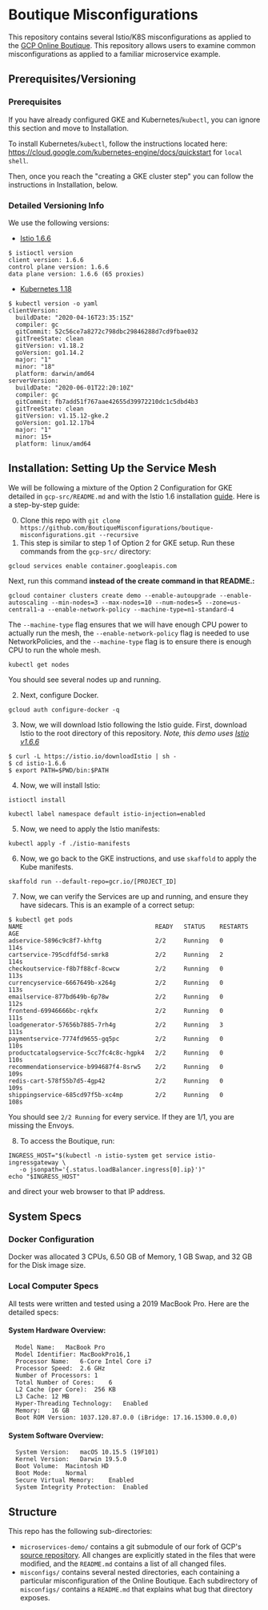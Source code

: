 # Boutique Misconfigurations
This repository contains several Istio/K8S misconfigurations as applied to the [GCP Online Boutique](https://github.com/GoogleCloudPlatform/microservices-demo). This repository allows users to examine common misconfigurations as applied to a familiar microservice example. 
## Prerequisites/Versioning
### Prerequisites
If you have already configured GKE and Kubernetes/`kubectl`, you can ignore this section and move to Installation.

To install Kubernetes/`kubectl`, follow the instructions located here: 
https://cloud.google.com/kubernetes-engine/docs/quickstart for `local shell`.

Then, once you reach the "creating a GKE cluster step" you can follow the instructions in Installation, below.

### Detailed Versioning Info
We use the following versions:
- [Istio 1.6.6](https://istio.io/latest/news/releases/1.6.x/announcing-1.6.6/)
```
$ istioctl version
client version: 1.6.6
control plane version: 1.6.6
data plane version: 1.6.6 (65 proxies)
```
- [Kubernetes 1.18](https://kubernetes.io/docs/setup/release/notes/)
```
$ kubectl version -o yaml
clientVersion:
  buildDate: "2020-04-16T23:35:15Z"
  compiler: gc
  gitCommit: 52c56ce7a8272c798dbc29846288d7cd9fbae032
  gitTreeState: clean
  gitVersion: v1.18.2
  goVersion: go1.14.2
  major: "1"
  minor: "18"
  platform: darwin/amd64
serverVersion:
  buildDate: "2020-06-01T22:20:10Z"
  compiler: gc
  gitCommit: fb7add51f767aae42655d39972210dc1c5dbd4b3
  gitTreeState: clean
  gitVersion: v1.15.12-gke.2
  goVersion: go1.12.17b4
  major: "1"
  minor: 15+
  platform: linux/amd64
```
## Installation: Setting Up the Service Mesh
We will be following a mixture of the Option 2 Configuration for GKE detailed in `gcp-src/README.md` and with the Istio 1.6 installation [guide](https://istio.io/latest/docs/setup/getting-started/#install). Here is a step-by-step guide:

0) Clone this repo with `git clone https://github.com/BoutiqueMisconfigurations/boutique-misconfigurations.git --recursive`
1) This step is similar to step 1 of Option 2 for GKE setup. Run these commands from the `gcp-src/` directory:
```
gcloud services enable container.googleapis.com
```

Next, run this command **instead of the create command in that README.:**

```
gcloud container clusters create demo --enable-autoupgrade --enable-autoscaling --min-nodes=3 --max-nodes=10 --num-nodes=5 --zone=us-central1-a --enable-network-policy --machine-type=n1-standard-4
```
The `--machine-type` flag ensures that we will have enough CPU power to actually run the mesh, the `--enable-network-policy` flag is needed to use NetworkPolicies, and the `--machine-type` flag is to ensure there is enough CPU to run the whole mesh.

```
kubectl get nodes
```
You should see several nodes up and running.

2) Next, configure Docker.
```
gcloud auth configure-docker -q
```
3) Now, we will download Istio following the Istio guide. First, download Istio to the root directory of this repository.  *Note, this demo uses [Istio v1.6.6](https://istio.io/latest/news/releases/1.6.x/announcing-1.6.6/)*
```
$ curl -L https://istio.io/downloadIstio | sh -
$ cd istio-1.6.6
$ export PATH=$PWD/bin:$PATH
```
4) Now, we will install Istio:
```
istioctl install
```
```
kubectl label namespace default istio-injection=enabled
```
5) Now, we need to apply the Istio manifests:
```
kubectl apply -f ./istio-manifests
```
6) Now, we go back to the GKE instructions, and use `skaffold` to apply the Kube manifests.
```
skaffold run --default-repo=gcr.io/[PROJECT_ID]
```
7) Now, we can verify the Services are up and running, and ensure they have sidecars. This is an example of a 
correct setup:
```
$ kubectl get pods
NAME                                     READY   STATUS    RESTARTS   AGE
adservice-5896c9c8f7-khftg               2/2     Running   0          114s
cartservice-795cdfdf5d-smrk8             2/2     Running   2          114s
checkoutservice-f8b7f88cf-8cwcw          2/2     Running   0          113s
currencyservice-6667649b-x264g           2/2     Running   0          113s
emailservice-877bd649b-6p78w             2/2     Running   0          112s
frontend-69946666bc-rqkfx                2/2     Running   0          111s
loadgenerator-57656b7885-7rh4g           2/2     Running   3          111s
paymentservice-7774fd9655-gq5pc          2/2     Running   0          110s
productcatalogservice-5cc7fc4c8c-hgpk4   2/2     Running   0          110s
recommendationservice-b994687f4-8srw5    2/2     Running   0          109s
redis-cart-578f55b7d5-4gp42              2/2     Running   0          109s
shippingservice-685cd97f5b-xc4mp         2/2     Running   0          108s
```
You should see `2/2 Running` for every service. If they are 1/1, you are missing the Envoys.

8) To access the Boutique, run:
```
INGRESS_HOST="$(kubectl -n istio-system get service istio-ingressgateway \
   -o jsonpath='{.status.loadBalancer.ingress[0].ip}')"
echo "$INGRESS_HOST"
```
and direct your web browser to that IP address.

## System Specs
### Docker Configuration
Docker was allocated 3 CPUs, 6.50 GB of Memory, 1 GB Swap, and 32 GB for the Disk image size.
### Local Computer Specs
All tests were written and tested using a 2019 MacBook Pro. Here are the detailed specs:

#### System Hardware Overview:
```
  Model Name:	MacBook Pro
  Model Identifier:	MacBookPro16,1
  Processor Name:	6-Core Intel Core i7
  Processor Speed:	2.6 GHz
  Number of Processors:	1
  Total Number of Cores:	6
  L2 Cache (per Core):	256 KB
  L3 Cache:	12 MB
  Hyper-Threading Technology:	Enabled
  Memory:	16 GB
  Boot ROM Version:	1037.120.87.0.0 (iBridge: 17.16.15300.0.0,0)
```
#### System Software Overview:
```
  System Version:	macOS 10.15.5 (19F101)
  Kernel Version:	Darwin 19.5.0
  Boot Volume:	Macintosh HD
  Boot Mode:	Normal
  Secure Virtual Memory:	Enabled
  System Integrity Protection:	Enabled
```

## Structure
This repo has the following sub-directories:
- `microservices-demo/` contains a git submodule of our fork of GCP's [source repository](https://github.com/GoogleCloudPlatform/microservices-demo/). All changes are explicitly stated in the files that were modified, and the `README.md` contains a list of all changed files.
- `misconfigs/` contains several nested directories, each containing a particular misconfiguration of the Online Boutique. Each subdirectory of `misconfigs/` contains a `README.md` that explains what bug that directory exposes.
